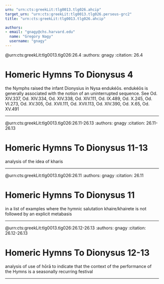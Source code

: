 ```yaml
---
urn: "urn:cts:greekLit:tlg0013.tlg026.ahcip"
target_urn: "urn:cts:greekLit:tlg0013.tlg026.perseus-grc2"
title: "urn:cts:greekLit:tlg0013.tlg026.ahcip"

authors:
- email: "gnagy@chs.harvard.edu"
  name: "Gregory Nagy"
  username: "gnagy"
---
```


@urn:cts:greekLit:tlg0013.tlg026:26.4
:authors: gnagy
:citation: 26.4


# Homeric Hymns To Dionysus 4

<p>the Nymphs raised the infant Dionysius in Nysa endukéōs. endukéōs is generally associated with the notion of an uninterrupted sequence. See Od. XIV.337, Od. XIV.334, Od. XIV.338, Od. XIV.111, Od. IX.489, Od. X.245, Od. VI.273, Od. XV.305, Od. XVII.111, Od. XVII.113, Od. XIV.390, Od. X.65, Od. XV.491</p>

---

@urn:cts:greekLit:tlg0013.tlg026:26.11-26.13
:authors: gnagy
:citation: 26.11-26.13


# Homeric Hymns To Dionysus 11-13

<p>analysis of the idea of kharis</p>

---

@urn:cts:greekLit:tlg0013.tlg026:26.11
:authors: gnagy
:citation: 26.11


# Homeric Hymns To Dionysus 11

<p>in a list of examples where the hymnic salutation khaire/khairete is not followed by an explicit metabasis</p>

---

@urn:cts:greekLit:tlg0013.tlg026:26.12-26.13
:authors: gnagy
:citation: 26.12-26.13


# Homeric Hymns To Dionysus 12-13

<p>analysis of use of hōrā to indicate that the context of the performance of the Hymns is a seasonally recurring festival</p>

---

